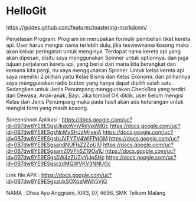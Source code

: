 # HelloGit
https://guides.github.com/features/mastering-markdown/

Penjelasan Program:
Program ini merupakan formulir pembelian tiket kereta api. 
User harus mengisi nama terlebih dulu, jika texviewnama kosong maka akan keluar peringatan untuk menginya.
Terdapat nama kereta api yang akan dipesan, disitu saya menggunakan Spinner untuk optionnya.
dan juga tujuan perjalanan kereta api, yang berisi dari mana kita berangkat dan kemana kita pergi, itu saya menggunakan Spinner.
Untuk kelas kereta api saya memiliki 2 pilihan yaitu Kelas Bisnis dan Kelas Ekonomi.
dari pilihannya saya menggunakan radio button yang hanya dapat dipilih salah satu.
Sedangkan untuk Jenis Penumpang menggunakan CheckBox yang terdiri dari Dewasa, Anak-anak, Bayi.
Jika tombol OK diklik, user belum mengisi Kelas dan Jenis Penumpang maka pada hasil akan ada keterangan untuk mengisi form yang masih kosong.

Screenshoot Aplikasi :
https://docs.google.com/uc?id=0B7dw8YE9ESgsUkdoWmVReVpWdGc
https://docs.google.com/uc?id=0B7dw8YE9ESgsNnMxSHJzMjlvejA
https://docs.google.com/uc?id=0B7dw8YE9ESgsbUVFYTV4WlFPdGM
https://docs.google.com/uc?id=0B7dw8YE9ESgsandNUFlsZ2ZpUlU
https://docs.google.com/uc?id=0B7dw8YE9ESgsamZ0VFh5Z19Oa1U
https://docs.google.com/uc?id=0B7dw8YE9ESgsSW4zZUZyYjJpSHc
https://docs.google.com/uc?id=0B7dw8YE9ESgsczdMQWVKV3NNUGc

Link file APK :
https://docs.google.com/uc?id=0B7dw8YE9ESgsaUxSOXpaMWh5VjQ

NAMA :
Dhea Ayu Anggraini, XIR3, 07, 4696, SMK Telkom Malang
